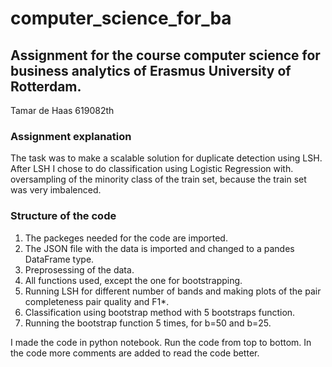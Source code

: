 # computer_science_for_ba
## Assignment for the course computer science for business analytics of Erasmus University of Rotterdam.
Tamar de Haas 619082th

### Assignment explanation
The task was to make a scalable solution for duplicate detection using LSH. After LSH I chose to do classification using Logistic Regression with. oversampling of the minority class of the train set, because the train set was very imbalenced.

### Structure of the code
1. The packeges needed for the code are imported. 
2. The JSON file with the data is imported and changed to a pandes DataFrame type. 
3. Preprosessing of the data. 
4. All functions used, except the one for bootstrapping. 
5. Running LSH for different number of bands and making plots of the pair completeness pair quality and F1*. 
6. Classification using bootstrap method with 5 bootstraps function. 
7. Running the bootstrap function 5 times, for b=50 and b=25. 

I made the code in python notebook.
Run the code from top to bottom. 
In the code more comments are added to read the code better. 
